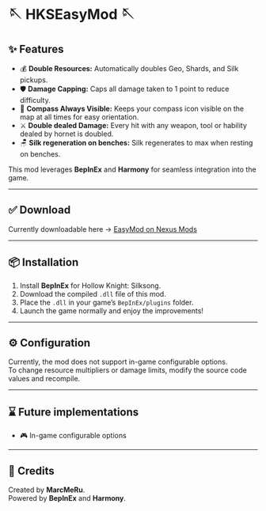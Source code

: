 # 🪡 HKSEasyMod 🪡

## ✨ Features

- 💰 **Double Resources:** Automatically doubles Geo, Shards, and Silk pickups.
- 🛡️ **Damage Capping:** Caps all damage taken to 1 point to reduce difficulty.
- 🧭 **Compass Always Visible:** Keeps your compass icon visible on the map at all times for easy orientation.
- ⚔️ **Double dealed Damage:** Every hit with any weapon, tool or hability dealed by hornet is doubled.
- 🪑 **Silk regeneration on benches:** Silk regenerates to max when resting on benches.

This mod leverages **BepInEx** and **Harmony** for seamless integration into the game.

---

## ✅ Download

Currently downloadable here -> [EasyMod on Nexus Mods](https://www.nexusmods.com/hollowknightsilksong/mods/588)

---

## 📦 Installation

1. Install **BepInEx** for Hollow Knight: Silksong.
2. Download the compiled `.dll` file of this mod.
3. Place the `.dll` in your game’s `BepInEx/plugins` folder.
4. Launch the game normally and enjoy the improvements!

---

## ⚙️ Configuration

Currently, the mod does not support in-game configurable options.  
To change resource multipliers or damage limits, modify the source code values and recompile.

---

## ⌛ Future implementations

- 🎮 In-game configurable options
  
---

## 🎉 Credits
Created by **MarcMeRu**.  
Powered by **BepInEx** and **Harmony**.
